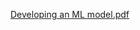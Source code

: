 [Developing an ML model.pdf](https://github.com/ramgopalputta/Stages_involved_in_developing_a_Machine_Learning_model/files/10907619/Developing.an.ML.model.pdf)
